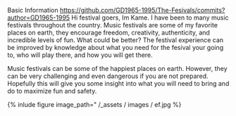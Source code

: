 Basic Information
https://github.com/GD1965-1995/The-Fesivals/commits?author=GD1965-1995
Hi festival goers, Im Kame. I have been to many music festivals throughout the country. Music festivals are some of my 
favorite places on earth, they encourage freedom, creativity, authenticity, and incredible levels of fun. What could be 
better? The festival experience can be improved by knowledge about what you need for the fesival your going to, who will 
play there, and how you will get there.

Music festivals can be some of the happiest places on earth. However, they can be very challenging and even dangerous if you are not prepared. Hopefully this will give you some insight into what you will need to bring and do to maximize fun and safety.


{% inlude figure image_path=" /_assets / images / ef.jpg %}




